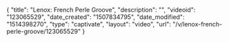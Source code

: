 {
    "title": "Lenox: French Perle Groove",
    "description": "",
    "videoid": "123065529",
    "date_created": "1507834795",
    "date_modified": "1514398270",
    "type": "captivate",
    "layout": "video",
    "url": "\/v\/lenox-french-perle-groove\/123065529"
}